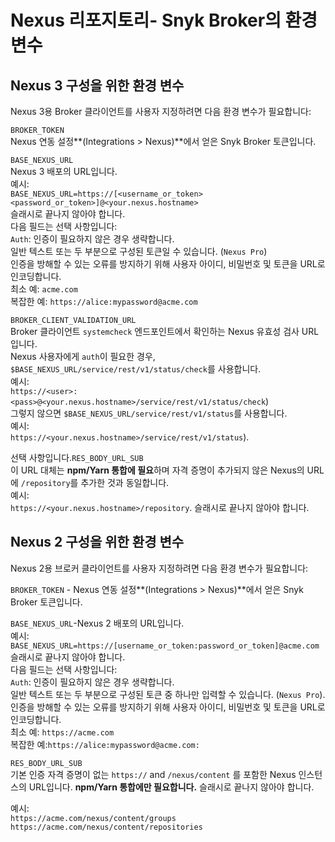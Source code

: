 # Nexus 리포지토리- Snyk Broker의 환경 변수

## Nexus 3 구성을 위한 환경 변수

Nexus 3용 Broker 클라이언트를 사용자 지정하려면 다음 환경 변수가 필요합니다:

`BROKER_TOKEN`\
Nexus 연동 설정**(Integrations > Nexus)**에서 얻은 Snyk Broker 토큰입니다.

`BASE_NEXUS_URL`\
Nexus 3 배포의 URL입니다.\
예시:\
`BASE_NEXUS_URL=https://[<username_or_token><password_or_token>]@<your.nexus.hostname>`\
슬래시로 끝나지 않아야 합니다.\
다음 필드는 선택 사항입니다:\
`Auth`: 인증이 필요하지 않은 경우 생략합니다.\
일반 텍스트 또는 두 부분으로 구성된 토큰일 수 있습니다. (`Nexus Pro`)\
인증을 방해할 수 있는 오류를 방지하기 위해 사용자 아이디, 비밀번호 및 토큰을 URL로 인코딩합니다.\
최소 예: `acme.com`\
복잡한 예: `https://alice:mypassword@acme.com`

`BROKER_CLIENT_VALIDATION_URL`\
Broker 클라이언트 `systemcheck` 엔드포인트에서 확인하는 Nexus 유효성 검사 URL입니다.\
Nexus 사용자에게 `auth`이 필요한 경우, `$BASE_NEXUS_URL/service/rest/v1/status/check`를 사용합니다.\
예시:\
`https://<user>:<pass>@<your.nexus.hostname>/service/rest/v1/status/check`)\
그렇지 않으면 `$BASE_NEXUS_URL/service/rest/v1/status`를 사용합니다.\
예시:\
`https://<your.nexus.hostname>/service/rest/v1/status`).

선택 사항입니다.`RES_BODY_URL_SUB`\
이 URL 대체는 **npm/Yarn 통합에 필요**하며 자격 증명이 추가되지 않은 Nexus의 URL에 `/repository`를 추가한 것과 동일합니다.\
예시:\
`https://<your.nexus.hostname>/repository`. 슬래시로 끝나지 않아야 합니다.

## Nexus 2 구성을 위한 환경 변수

Nexus 2용 브로커 클라이언트를 사용자 지정하려면 다음 환경 변수가 필요합니다:

`BROKER_TOKEN` - Nexus 연동 설정**(Integrations > Nexus)**에서 얻은 Snyk Broker 토큰입니다.

`BASE_NEXUS_URL`-Nexus 2 배포의 URL입니다.\
예시:\
`BASE_NEXUS_URL=https://[username_or_token:password_or_token]@acme.com`\
슬래시로 끝나지 않아야 합니다.\
다음 필드는 선택 사항입니다:\
`Auth`: 인증이 필요하지 않은 경우 생략합니다.\
일반 텍스트 또는 두 부분으로 구성된 토큰 중 하나만 입력할 수 있습니다. (`Nexus Pro`).\
인증을 방해할 수 있는 오류를 방지하기 위해 사용자 아이디, 비밀번호 및 토큰을 URL로 인코딩합니다.\
최소 예: `https://acme.com`\
복잡한 예:`https://alice:mypassword@acme.com:`

`RES_BODY_URL_SUB`\
기본 인증 자격 증명이 없는 `https://` and `/nexus/content` 를 포함한 Nexus 인스턴스의 URL입니다. **npm/Yarn 통합에만 필요합니다.** 슬래시로 끝나지 않아야 합니다.

예시:\
`https://acme.com/nexus/content/groups`\
`https://acme.com/nexus/content/repositories`
